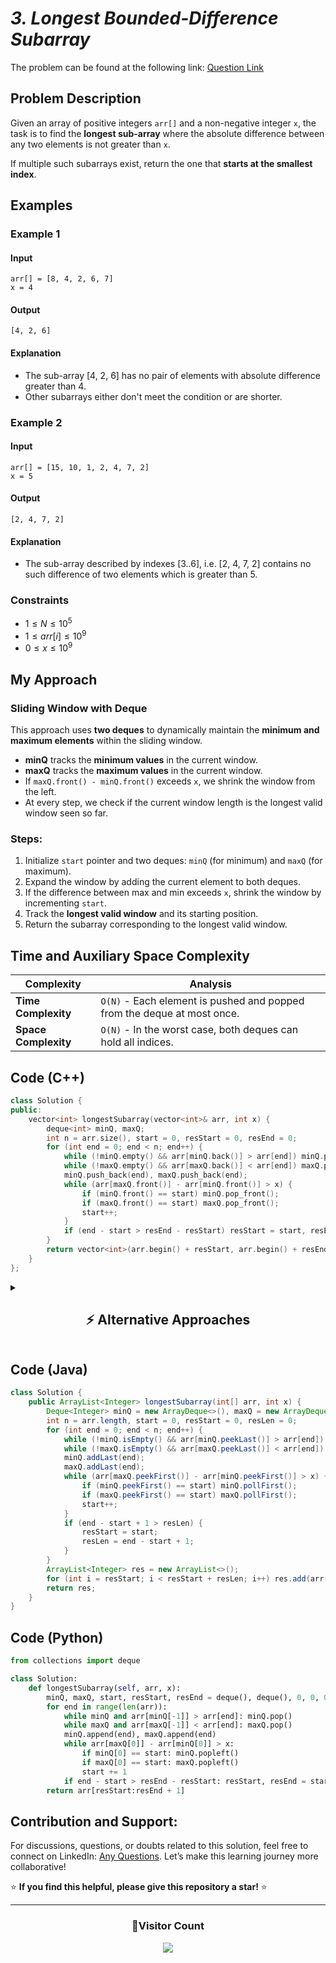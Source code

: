 # _3. Longest Bounded-Difference Subarray_

The problem can be found at the following link: [Question Link](https://www.geeksforgeeks.org/problems/longest-bounded-difference-subarray/1)

## **Problem Description**

Given an array of positive integers `arr[]` and a non-negative integer `x`, the task is to find the **longest sub-array** where the absolute difference between any two elements is not greater than `x`.

If multiple such subarrays exist, return the one that **starts at the smallest index**.

## **Examples**

### Example 1

#### Input

```
arr[] = [8, 4, 2, 6, 7]
x = 4
```

#### Output

```
[4, 2, 6]
```

#### Explanation

- The sub-array [4, 2, 6] has no pair of elements with absolute difference greater than 4.
- Other subarrays either don't meet the condition or are shorter.

### Example 2

#### Input

```
arr[] = [15, 10, 1, 2, 4, 7, 2]
x = 5
```

#### Output

```
[2, 4, 7, 2]
```

#### Explanation

- The sub-array described by indexes [3..6], i.e. [2, 4, 7, 2] contains no such difference of two elements which is greater than 5.

### **Constraints**

- $1 \leq N \leq 10^5$
- $1 \leq arr[i] \leq 10^9$
- $0 \leq x \leq 10^9$

## **My Approach**

### **Sliding Window with Deque**

This approach uses **two deques** to dynamically maintain the **minimum and maximum elements** within the sliding window.

- **minQ** tracks the **minimum values** in the current window.
- **maxQ** tracks the **maximum values** in the current window.
- If `maxQ.front() - minQ.front()` exceeds `x`, we shrink the window from the left.
- At every step, we check if the current window length is the longest valid window seen so far.

### **Steps:**

1. Initialize `start` pointer and two deques: `minQ` (for minimum) and `maxQ` (for maximum).
2. Expand the window by adding the current element to both deques.
3. If the difference between max and min exceeds `x`, shrink the window by incrementing `start`.
4. Track the **longest valid window** and its starting position.
5. Return the subarray corresponding to the longest valid window.

## **Time and Auxiliary Space Complexity**

| Complexity           | Analysis                                                                |
| -------------------- | ----------------------------------------------------------------------- |
| **Time Complexity**  | `O(N)` - Each element is pushed and popped from the deque at most once. |
| **Space Complexity** | `O(N)` - In the worst case, both deques can hold all indices.           |

## **Code (C++)**

```cpp
class Solution {
public:
    vector<int> longestSubarray(vector<int>& arr, int x) {
        deque<int> minQ, maxQ;
        int n = arr.size(), start = 0, resStart = 0, resEnd = 0;
        for (int end = 0; end < n; end++) {
            while (!minQ.empty() && arr[minQ.back()] > arr[end]) minQ.pop_back();
            while (!maxQ.empty() && arr[maxQ.back()] < arr[end]) maxQ.pop_back();
            minQ.push_back(end), maxQ.push_back(end);
            while (arr[maxQ.front()] - arr[minQ.front()] > x) {
                if (minQ.front() == start) minQ.pop_front();
                if (maxQ.front() == start) maxQ.pop_front();
                start++;
            }
            if (end - start > resEnd - resStart) resStart = start, resEnd = end;
        }
        return vector<int>(arr.begin() + resStart, arr.begin() + resEnd + 1);
    }
};
```

<details>
<summary><h2 align="center">⚡ Alternative Approaches</h2></summary>

## **2️⃣ Using Ordered Set (O(N log N) Time, O(N) Space)**

### Key Idea

- Use a **`multiset`** to dynamically maintain the window elements.
- Get the **min** and **max** in constant time using `*begin()` and `*rbegin()`.
- Shrink the window if the max-min difference exceeds `x`.

```cpp
class Solution {
public:
    vector<int> longestSubarray(vector<int>& arr, int x) {
        multiset<int> window;
        int start = 0, resStart = 0, resLen = 0;
        for (int end = 0; end < arr.size(); end++) {
            window.insert(arr[end]);
            while (*window.rbegin() - *window.begin() > x) window.erase(window.find(arr[start++]));
            if (end - start + 1 > resLen) resStart = start, resLen = end - start + 1;
        }
        return vector<int>(arr.begin() + resStart, arr.begin() + resStart + resLen);
    }
};
```

## **3️⃣ Brute Force (O(N²) Time, O(1) Space)**

### Key Idea

- For every subarray `arr[i..j]`, check the max and min values and verify the condition.
- This is only feasible for small arrays.

```cpp
class Solution {
public:
    vector<int> longestSubarray(vector<int>& arr, int x) {
        int n = arr.size(), maxLen = 0, resStart = 0;
        for (int i = 0; i < n; i++) {
            int minVal = arr[i], maxVal = arr[i];
            for (int j = i; j < n; j++) {
                minVal = min(minVal, arr[j]), maxVal = max(maxVal, arr[j]);
                if (maxVal - minVal > x) break;
                if (j - i + 1 > maxLen) resStart = i, maxLen = j - i + 1;
            }
        }
        return vector<int>(arr.begin() + resStart, arr.begin() + resStart + maxLen);
    }
};
```

## **📊 Comparison of Approaches**

| **Approach**                         | ⏱️ **Time Complexity** | 🗂️ **Space Complexity** | ✅ **Pros**             | ⚠️ **Cons**                |
| ------------------------------------ | ---------------------- | ----------------------- | ----------------------- | -------------------------- |
| **Sliding Window + Deque (Optimal)** | 🟢 O(N)                | 🟢 O(N)                 | Fastest for all cases   | Slightly complex           |
| **Ordered Set (Multiset)**           | 🟡 O(N log N)          | 🟡 O(N)                 | Elegant window handling | Slower than deque          |
| **Brute Force**                      | 🔴 O(N²)               | 🟢 O(1)                 | Simple to implement     | Very slow for large arrays |

## 💡 **Best Choice?**

- ✅ **For optimal performance:** Sliding Window + Monotonic Deque (O(N) time, O(N) space).
- ✅ **For simpler code:** Ordered Set is easier than deques.
- ✅ **For small inputs:** Brute Force is acceptable for $N \leq 100$.

</details>

## **Code (Java)**

```java
class Solution {
    public ArrayList<Integer> longestSubarray(int[] arr, int x) {
        Deque<Integer> minQ = new ArrayDeque<>(), maxQ = new ArrayDeque<>();
        int n = arr.length, start = 0, resStart = 0, resLen = 0;
        for (int end = 0; end < n; end++) {
            while (!minQ.isEmpty() && arr[minQ.peekLast()] > arr[end]) minQ.pollLast();
            while (!maxQ.isEmpty() && arr[maxQ.peekLast()] < arr[end]) maxQ.pollLast();
            minQ.addLast(end);
            maxQ.addLast(end);
            while (arr[maxQ.peekFirst()] - arr[minQ.peekFirst()] > x) {
                if (minQ.peekFirst() == start) minQ.pollFirst();
                if (maxQ.peekFirst() == start) maxQ.pollFirst();
                start++;
            }
            if (end - start + 1 > resLen) {
                resStart = start;
                resLen = end - start + 1;
            }
        }
        ArrayList<Integer> res = new ArrayList<>();
        for (int i = resStart; i < resStart + resLen; i++) res.add(arr[i]);
        return res;
    }
}
```

## **Code (Python)**

```python
from collections import deque

class Solution:
    def longestSubarray(self, arr, x):
        minQ, maxQ, start, resStart, resEnd = deque(), deque(), 0, 0, 0
        for end in range(len(arr)):
            while minQ and arr[minQ[-1]] > arr[end]: minQ.pop()
            while maxQ and arr[maxQ[-1]] < arr[end]: maxQ.pop()
            minQ.append(end), maxQ.append(end)
            while arr[maxQ[0]] - arr[minQ[0]] > x:
                if minQ[0] == start: minQ.popleft()
                if maxQ[0] == start: maxQ.popleft()
                start += 1
            if end - start > resEnd - resStart: resStart, resEnd = start, end
        return arr[resStart:resEnd + 1]
```

## **Contribution and Support:**

For discussions, questions, or doubts related to this solution, feel free to connect on LinkedIn: [Any Questions](https://www.linkedin.com/in/patel-hetkumar-sandipbhai-8b110525a/). Let’s make this learning journey more collaborative!

⭐ **If you find this helpful, please give this repository a star!** ⭐

---

<div align="center">
  <h3><b>📍Visitor Count</b></h3>
</div>

<p align="center">
  <img src="https://visitor-badge.laobi.icu/badge?page_id=Hunterdii.GeeksforGeeks-POTD" />
</p>
